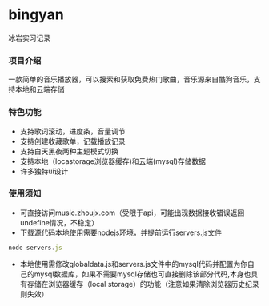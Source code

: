 # bingyan
冰岩实习记录
### 项目介绍
一款简单的音乐播放器，可以搜索和获取免费热门歌曲，音乐源来自酷狗音乐，支持本地和云端存储
### 特色功能
- 支持歌词滚动，进度条，音量调节
- 支持创建收藏歌单，记载播放记录
- 支持白天黑夜两种主题模式切换
- 支持本地（locastorage浏览器缓存)和云端(mysql)存储数据
- 许多独特ui设计
### 使用须知
- 可直接访问music.zhoujx.com（受限于api，可能出现数据接收错误返回undefine情况，不稳定）
- 下载源代码本地使用需要nodejs环境，并提前运行servers.js文件
```javascript
node servers.js
```
- 本地使用需修改globaldata.js和servers.js文件中的mysql代码并配置为你自己的mysql数据库，如果不需要mysql存储也可直接删除该部分代码,本身也具有存储在浏览器缓存（local storage）的功能（注意如果清除浏览器历史纪录则失效）

